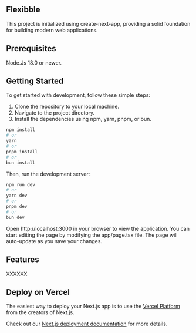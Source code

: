 ## Flexibble

This project is initialized using create-next-app, providing a solid foundation for building modern web applications.

## Prerequisites

Node.Js 18.0 or newer.

## Getting Started

To get started with development, follow these simple steps:

1. Clone the repository to your local machine.
2. Navigate to the project directory.
3. Install the dependencies using npm, yarn, pnpm, or bun.

```bash
npm install
# or
yarn
# or
pnpm install
# or
bun install
```

Then, run the development server:

```bash
npm run dev
# or
yarn dev
# or
pnpm dev
# or
bun dev
```

Open http://localhost:3000 in your browser to view the application.
You can start editing the page by modifying the app/page.tsx file. The page will auto-update as you save your changes.

## Features

XXXXXX

## Deploy on Vercel

The easiest way to deploy your Next.js app is to use the [Vercel Platform](https://vercel.com/new?utm_medium=default-template&filter=next.js&utm_source=create-next-app&utm_campaign=create-next-app-readme) from the creators of Next.js.

Check out our [Next.js deployment documentation](https://nextjs.org/docs/deployment) for more details.
